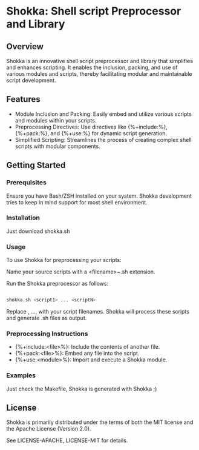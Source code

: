 # Shokka: Shell script Preprocessor and Library

## Overview

Shokka is an innovative shell script preprocessor and library that simplifies and enhances scripting. It enables the inclusion, packing, and use of various modules and scripts, thereby facilitating modular and maintainable script development.

## Features

* Module Inclusion and Packing: Easily embed and utilize various scripts and modules within your scripts.
* Preprocessing Directives: Use directives like {%+include:%}, {%+pack:%}, and {%+use:%} for dynamic script generation.
* Simplified Scripting: Streamlines the process of creating complex shell scripts with modular components.

## Getting Started

### Prerequisites

Ensure you have Bash/ZSH installed on your system. Shokka development tries to keep in mind support for most shell environment.

### Installation

Just download shokka.sh

### Usage

To use Shokka for preprocessing your scripts:

Name your source scripts with a \<filename>~.sh extension.

Run the Shokka preprocessor as follows:

```bash

shokka.sh <script1> ... <scriptN>
```

Replace <script1>, ..., <scriptN> with your script filenames.
Shokka will process these scripts and generate .sh files as output.

### Preprocessing Instructions

* {%+include:\<file>%}: Include the contents of another file.
* {%+pack:\<file>%}: Embed any file into the script.
* {%+use:\<module>%}: Import and execute a Shokka module.

### Examples

Just check the Makefile, Shokka is generated with Shokka ;)

## License

Shokka is primarily distributed under the terms of both the MIT license and the Apache License (Version 2.0).

See LICENSE-APACHE, LICENSE-MIT for details.
